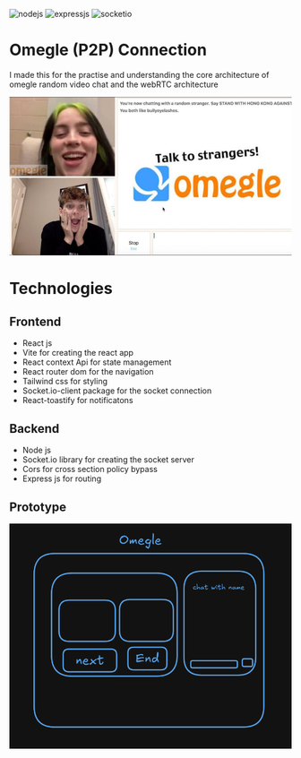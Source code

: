 ![nodejs](https://img.shields.io/badge/Reactjs-blue)
![expressjs](https://img.shields.io/badge/Expressjs-green)
![socketio](https://img.shields.io/badge/socket-io-orange)

# Omegle (P2P) Connection
I made this for the practise and understanding the core architecture of omegle random video chat and the webRTC architecture

<img src="./architecture/main.jpg">

# Technologies 
## Frontend
- React js
- Vite for creating the react app
- React context Api for state management
- React router dom for the navigation
- Tailwind css for styling
- Socket.io-client package for the socket connection
- React-toastify for notificatons

## Backend
- Node js
- Socket.io library for creating the socket server
- Cors for cross section policy bypass
- Express js for routing

## Prototype
<img src="./architecture/design.png">

